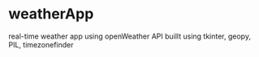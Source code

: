 # weatherApp
real-time weather app using openWeather API buillt using tkinter, geopy, PIL, timezonefinder
